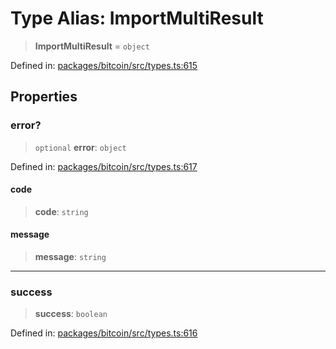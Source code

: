 # Type Alias: ImportMultiResult

> **ImportMultiResult** = `object`

Defined in: [packages/bitcoin/src/types.ts:615](https://github.com/dcdpr/did-btcr2-js/blob/c82bc5c69016e1146a0c52c6e6b21621f5abd6d4/packages/bitcoin/src/types.ts#L615)

## Properties

### error?

> `optional` **error**: `object`

Defined in: [packages/bitcoin/src/types.ts:617](https://github.com/dcdpr/did-btcr2-js/blob/c82bc5c69016e1146a0c52c6e6b21621f5abd6d4/packages/bitcoin/src/types.ts#L617)

#### code

> **code**: `string`

#### message

> **message**: `string`

***

### success

> **success**: `boolean`

Defined in: [packages/bitcoin/src/types.ts:616](https://github.com/dcdpr/did-btcr2-js/blob/c82bc5c69016e1146a0c52c6e6b21621f5abd6d4/packages/bitcoin/src/types.ts#L616)
